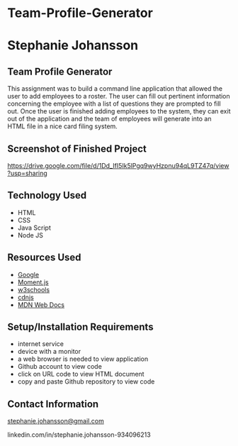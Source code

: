 # Team-Profile-Generator
# Stephanie Johansson


## Team Profile Generator
This assignment was to build a command line application that allowed the user to add employees to a roster. The user can fill out pertinent information concerning the employee with a list of questions they are prompted to fill out. Once the user is finished adding employees to the system, they can exit out of the application and the team of employees will generate into an HTML file in a nice card filing system.


## Screenshot of Finished Project

https://drive.google.com/file/d/1Dd_IfI5Ik5lPgq9wyHzpnu94qL9TZ47q/view?usp=sharing


## Technology Used

- HTML
- CSS
- Java Script
- Node JS

## Resources Used

- [Google](https://google.com)
- [Moment.js](https://momentjs.com)
- [w3schools](https://w3schools.com)
- [cdnjs](https://cdnjs.com)
- [MDN Web Docs](https://developer.mozilla.org)

## Setup/Installation Requirements

- internet service
- device with a monitor
- a web browser is needed to view application
- Github account to view code
- click on URL code to view HTML document
- copy and paste Github repository to view code

## Contact Information

stephanie.johansson@gmail.com

linkedin.com/in/stephanie.johansson-934096213